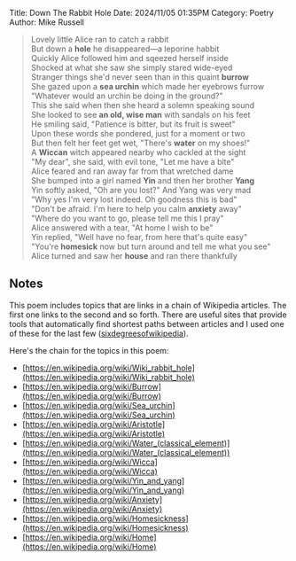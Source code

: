 Title: Down The Rabbit Hole
Date: 2024/11/05 01:35PM
Category: Poetry
Author: Mike Russell

> Lovely little Alice ran to catch a rabbit<br>
But down a **hole** he disappeared—a leporine habbit<br>
Quickly Alice followed him and sqeezed herself inside<br>
Shocked at what she saw she simply stared wide-eyed<br>
Stranger things she'd never seen than in this quaint **burrow**<br>
She gazed upon a **sea urchin** which made her eyebrows furrow<br>
"Whatever would an urchin be doing in the ground?"<br>
This she said when then she heard a solemn speaking sound<br>
She looked to see **an old, wise man** with sandals on his feet<br>
He smiling said, "Patience is bitter, but its fruit is sweet"<br>
Upon these words she pondered, just for a moment or two<br>
But then felt her feet get wet, "There's **water** on my shoes!"<br>
A **Wiccan** witch appeared nearby who cackled at the sight<br>
"My dear", she said, with evil tone, "Let me have a bite"<br>
Alice feared and ran away far from that wretched dame<br>
She bumped into a girl named **Yin** and then her brother **Yang**<br>
Yin softly asked, "Oh are you lost?" And Yang was very mad<br>
"Why yes I'm very lost indeed. Oh goodness this is bad"<br>
"Don't be afraid. I'm here to help you calm **anxiety** away"<br>
"Where do you want to go, please tell me this I pray"<br>
Alice answered with a tear, "At home I wish to be"<br>
Yin replied, "Well have no fear, from here that's quite easy"<br>
"You're **homesick** now but turn around and tell me what you see"<br>
Alice turned and saw her **house** and ran there thankfully

## Notes

This poem includes topics that are links in a chain of Wikipedia articles. The first one links to the second and so forth. There are useful sites that provide tools that automatically find shortest paths between articles and I used one of these for the last few ([sixdegreesofwikipedia](https://www.sixdegreesofwikipedia.com/)).

Here's the chain for the topics in this poem:

- [https://en.wikipedia.org/wiki/Wiki_rabbit_hole](https://en.wikipedia.org/wiki/Wiki_rabbit_hole)
- [https://en.wikipedia.org/wiki/Burrow](https://en.wikipedia.org/wiki/Burrow)
- [https://en.wikipedia.org/wiki/Sea_urchin](https://en.wikipedia.org/wiki/Sea_urchin)
- [https://en.wikipedia.org/wiki/Aristotle](https://en.wikipedia.org/wiki/Aristotle)
- [https://en.wikipedia.org/wiki/Water_(classical_element)](https://en.wikipedia.org/wiki/Water_(classical_element))
- [https://en.wikipedia.org/wiki/Wicca](https://en.wikipedia.org/wiki/Wicca)
- [https://en.wikipedia.org/wiki/Yin_and_yang](https://en.wikipedia.org/wiki/Yin_and_yang)
- [https://en.wikipedia.org/wiki/Anxiety](https://en.wikipedia.org/wiki/Anxiety)
- [https://en.wikipedia.org/wiki/Homesickness](https://en.wikipedia.org/wiki/Homesickness)
- [https://en.wikipedia.org/wiki/Home](https://en.wikipedia.org/wiki/Home)